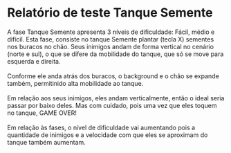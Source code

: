 # Relatório de teste Tanque Semente

A  fase Tanque Semente apresenta 3 níveis de dificuldade: Fácil, médio e difícil. Esta fase, consiste no tanque Semente plantar (tecla X) sementes nos buracos no chão. Seus inimigos andam de forma vertical no cenário (norte e sul), o que se difere da mobilidade do tanque, que só se move para esquerda e direita.
<br>
<br>
Conforme ele anda atrás dos buracos, o background e o chão se expande também, permitinido alta mobilidade ao tanque.
<br>
<br>
Em relação aos seus inimigos, eles andam verticalmente, então o ideal seria passar por baixo deles. Mas com cuidado, pois uma vez que eles toquem no tanque, GAME OVER!
<br>
<br>
Em relação às fases, o nível de dificuldade vai aumentando pois a quantidade de inimigos e a velocidade com que eles se aproximam do tanque também aumentam.
